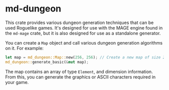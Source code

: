 # md-dungeon

This crate provides various dungeon generation techniques that can be used
Roguelike games.  It's designed for use with the MAGE engine found in the
`md-mage` crate, but it is also designed for use as a standalone generator.

You can create a `Map` object and call various dungeon generation algorithms on
it.  For example:

```rust
let map = md_dungeon::Map::new(256, 256); // Create a new map of size 256x256
md_dungeon::generate_basic(&mut map);
```

The map contains an array of type `Element`, and dimension information.  From this, you can generate the graphics or ASCII characters required in your game.
